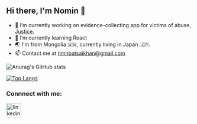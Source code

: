 ## Hi there, I'm Nomin 👋

- 🔭 I’m currently working on evidence-collecting app for victims of abuse, [Justice.](https://www.wearejustice.life/)
- 🌱 I’m currently learning React
- 🌏 I'm from Mongolia 🇲🇳, currently living in Japan 🇯🇵.
- 📫 Contact me at nmnbatsaikhan@gmail.com
 
 ![Anurag's GitHub stats](https://github-readme-stats.vercel.app/api?username=Nomioooob&show_icons=true&theme=github_dark)
 
 [![Top Langs](https://github-readme-stats.vercel.app/api/top-langs/?username=Nomioooob&layout=compact&theme=github_dark)](https://github.com/Nomioooob/github-readme-stats)
### Connnect with me:
 [<img src='https://image.flaticon.com/icons/png/512/179/179330.png' alt='linkedin' height='40'>](https://www.linkedin.com/in/nmnbatsaikhan/)


